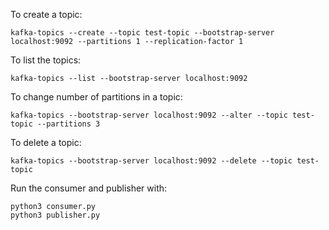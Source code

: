 To create a topic:
```
kafka-topics --create --topic test-topic --bootstrap-server localhost:9092 --partitions 1 --replication-factor 1
```

To list the topics:
```
kafka-topics --list --bootstrap-server localhost:9092
```

To change number of partitions in a topic:
```
kafka-topics --bootstrap-server localhost:9092 --alter --topic test-topic --partitions 3
```

To delete a topic:
```
kafka-topics --bootstrap-server localhost:9092 --delete --topic test-topic
```

Run the consumer and publisher with:
```
python3 consumer.py
python3 publisher.py
```